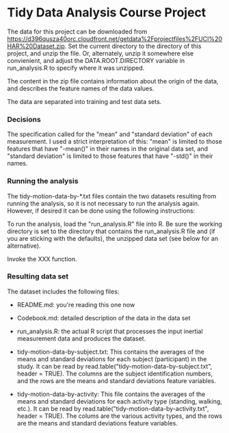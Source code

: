 # Tidy Data Analysis Course Project

The data for this project can be downloaded from https://d396qusza40orc.cloudfront.net/getdata%2Fprojectfiles%2FUCI%20HAR%20Dataset.zip.  Set the current directory to the directory of this project, and unzip the file.  Or, alternately, unzip it somewhere else convienient, and adjust the DATA.ROOT.DIRECTORY variable in run_analysis.R to specify where it was unzipped.

The content in the zip file contains information about the origin of the data, and describes the feature names of the data values.

The data are separated into training and test data sets.  

### Decisions

The specification called for the "mean" and "standard deviation" of each measurement.  I used a strict interpretation of this: "mean" is limited to those features that have "-mean()" in their names in the original data set, and "standard deviation" is limited to those features that have "-std()" in their names.

### Running the analysis

The tidy-motion-data-by-*.txt files contain the two datasets resulting from running the analysis, so it is not necessary to run the analysis again.  However, if desired it can be done using the following instructions:

To run the analysis, load the "run_analysis.R" file into R.  Be sure the working directory is set to the directory that contains the run_analysis.R file and (if you are sticking with the defaults), the unzipped data set (see below for an alternative).

Invoke the XXX function.


### Resulting data set

The dataset includes the following files:

* README.md: you're reading this one now

* Codebook.md: detailed description of the data in the data set

* run_analysis.R: the actual R script that processes the input inertial measurement data and produces the dataset.

* tidy-motion-data-by-subject.txt: This contains the averages of the means and standard deviations for each subject (participant) in the study.  It can be read by read.table("tidy-motion-data-by-subject.txt", header = TRUE).  The columns are the subject identification numbers, and the rows are the means and standard deviations feature variables.

* tidy-motion-data-by-activity: This file contains the averages of the means and standard deviations for each activity type (standing, walking, etc.).  It can be read by read.table("tidy-motion-data-by-activity.txt", header = TRUE).  The colums are the various activity types, and the rows are the means and standard deviations feature variables.
